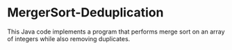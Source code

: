 # MergerSort-Deduplication
This Java code implements a program that performs merge sort on an array of integers while also removing duplicates.
